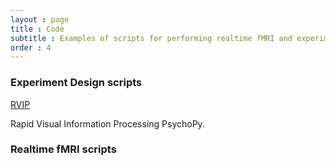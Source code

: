```yaml
---
layout : page
title : Code
subtitle : Examples of scripts for performing realtime fMRI and experiment design.
order : 4
---
```


### Experiment Design scripts
<a href="https://github.com/realtime-fmri-blog/realtime_code_examples/archive/master.zip" class="button big">RVIP</a>


  
  Rapid Visual Information Processing PsychoPy.
  
  
  
  
  
  
  
  
  
  
  
### Realtime fMRI scripts